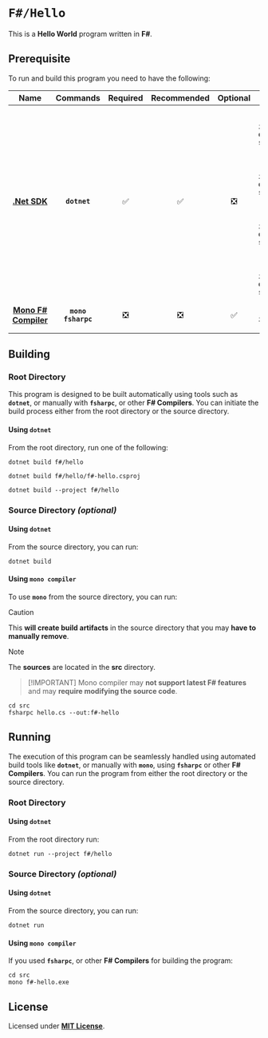# `F#/Hello`

This is a **Hello World** program written in **F#**.

## Prerequisite

To run and build this program you need to have the following:

<div align="center">

| Name | Commands | Required | Recommended | Optional | Notes |
|:----:|:--------:|:--------:|:-----------:|:--------:|:-----:|
| [**.Net SDK**](https://dotnet.microsoft.com/) | **`dotnet`** | &#9989; | &#9989; | &#10062; | **`sudo apt install dotnet-sdk-5.0`**<br>or<br>**`sudo apt install dotnet-sdk-6.0`**<br>or<br>**`sudo apt install dotnet-sdk-7.0`**<br>or<br>**`sudo apt install dotnet-sdk-8.0`** |
| [**Mono F# Compiler**](https://www.mono-project.com/download/stable/#download-lin) | **`mono`**<br>**`fsharpc`** | &#10062; | &#10062; | &#9989; | **`sudo apt install fsharp`** |

</div>

## Building

### Root Directory

This program is designed to be built automatically using tools such as
**`dotnet`**, or manually with **`fsharpc`**, or other **F# Compilers**. You can
initiate the build process either from the root directory or the source
directory.

#### Using `dotnet`

From the root directory, run one of the following:

```
dotnet build f#/hello
```
```
dotnet build f#/hello/f#-hello.csproj
```
```
dotnet build --project f#/hello
```

### Source Directory _(optional)_

#### Using `dotnet`

From the source directory, you can run:

```
dotnet build
```

#### Using `mono compiler`

To use **`mono`** from the source directory, you can run:

> [!CAUTION]
> This **will create build artifacts** in the source directory that you may
> **have to manually remove**.

> [!NOTE]
> The **sources** are located in the **src** directory.

> [!IMPORTANT] Mono compiler may **not support latest F# features** and may
> **require modifying the source code**.

```
cd src
fsharpc hello.cs --out:f#-hello
```

## Running

The execution of this program can be seamlessly handled using automated build
tools like **`dotnet`**, or manually with **`mono`**, using **`fsharpc`** or
other **F# Compilers**. You can run the program from either the root directory
or the source directory.

### Root Directory

#### Using `dotnet`

From the root directory run:

```
dotnet run --project f#/hello
```

### Source Directory _(optional)_

#### Using `dotnet`

From the source directory, you can run:

```
dotnet run
```

#### Using `mono compiler`

If you used **`fsharpc`**, or other **F# Compilers** for building the program:

```
cd src
mono f#-hello.exe
```

## License

Licensed under [**MIT License**](LICENSE).
